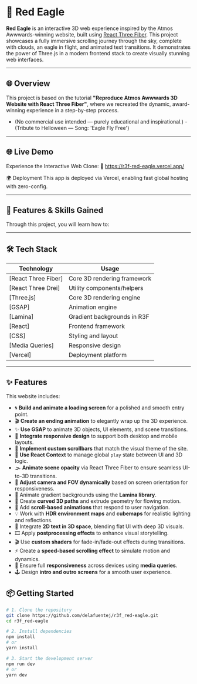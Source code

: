 # 🦅 Red Eagle

**Red Eagle** is an interactive 3D web experience inspired by the Atmos Awwwards-winning website, built using [React Three Fiber](https://docs.pmnd.rs/react-three-fiber). This project showcases a fully immersive scrolling journey through the sky, complete with clouds, an eagle in flight, and animated text transitions. It demonstrates the power of Three.js in a modern frontend stack to create visually stunning web interfaces.

---

## 🌐 Overview

This project is based on the tutorial **"Reproduce Atmos Awwwards 3D Website with React Three Fiber"**, where we recreated the dynamic, award-winning experience in a step-by-step process.

- (No commercial use intended — purely educational and inspirational.)
  -(Tribute to Helloween — Song: 'Eagle Fly Free')

---

## 🌐 Live Demo

Experience the Interactive Web Clone:
🔗 https://r3f-red-eagle.vercel.app/

🌍 Deployment
This app is deployed via Vercel, enabling fast global hosting with zero-config.

---

## 🚀 Features & Skills Gained

Through this project, you will learn how to:

---

## 🛠 Tech Stack

| Technology          | Usage                       |
| ------------------- | --------------------------- |
| [React Three Fiber] | Core 3D rendering framework |
| [React Three Drei]  | Utility components/helpers  |
| [Three.js]          | Core 3D rendering engine    |
| [GSAP]              | Animation engine            |
| [Lamina]            | Gradient backgrounds in R3F |
| [React]             | Frontend framework          |
| [CSS]               | Styling and layout          |
| [Media Queries]     | Responsive design           |
| [Vercel]            | Deployment platform         |

---

## ✨ Features

This website includes:

- 🌀 **Build and animate a loading screen** for a polished and smooth entry point.
- 🎬 **Create an ending animation** to elegantly wrap up the 3D experience.
- ✨ **Use GSAP** to animate 3D objects, UI elements, and scene transitions.
- 📱 **Integrate responsive design** to support both desktop and mobile layouts.
- 🎨 **Implement custom scrollbars** that match the visual theme of the site.
- 🧠 **Use React Context** to manage global `play` state between UI and 3D logic.
- 🌫️ **Animate scene opacity** via React Three Fiber to ensure seamless UI-to-3D transitions.
- 🎥 **Adjust camera and FOV dynamically** based on screen orientation for responsiveness.
- 🌈 Animate gradient backgrounds using the **Lamina library**.
- 🧩 Create **curved 3D paths** and extrude geometry for flowing motion.
- 🧭 Add **scroll-based animations** that respond to user navigation.
- 💡 Work with **HDR environment maps** and **cubemaps** for realistic lighting and reflections.
- 📝 Integrate **2D text in 3D space**, blending flat UI with deep 3D visuals.
- 🎞 Apply **postprocessing effects** to enhance visual storytelling.
- 🎬 Use **custom shaders** for fade-in/fade-out effects during transitions.
- ⚡ Create a **speed-based scrolling effect** to simulate motion and dynamics.
- 📱 Ensure full **responsiveness** across devices using **media queries**.
- 🕹 Design **intro and outro screens** for a smooth user experience.

## 📦 Getting Started

```bash
# 1. Clone the repository
git clone https://github.com/delafuentej/r3f_red-eagle.git
cd r3f_red-eagle

# 2. Install dependencies
npm install
# or
yarn install

# 3. Start the development server
npm run dev
# or
yarn dev
```
